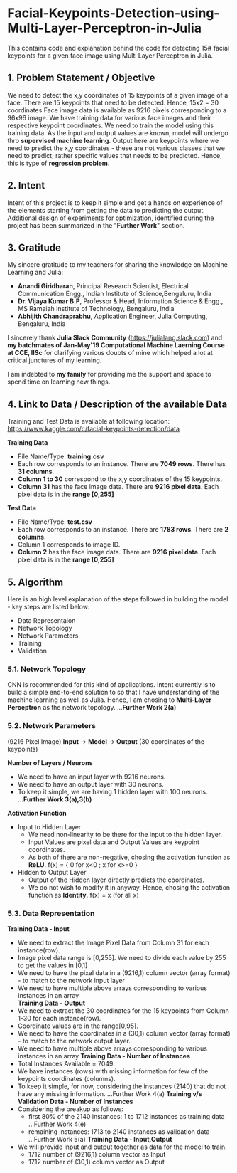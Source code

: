 # Facial-Keypoints-Detection-using-Multi-Layer-Perceptron-in-Julia
This contains code and explanation behind the code for detecting 15# facial keypoints for a given face image using Multi Layer Perceptron in Julia.

## 1. Problem Statement / Objective
We need to detect the x,y coordinates of 15 keypoints of a given image of a face. There are 15 keypoints that need to be detected. Hence, 15x2 = 30 coordinates.Face image data is available as 9216 pixels corresponding to a 96x96 image.
We have training data for various face images and their respective keypoint coordinates. We need to train the model using this training data. As the input and output values are known, model will undergo thro **supervised machine learning**. Output here are keypoints where we need to predict the x,y coordinates - these are not various classes that we need to predict, rather  specific values that needs to be predicted. Hence, this is type of **regression problem**.

## 2. Intent
Intent of this project is to keep it simple and get a hands on experience of the elements starting from getting the data to predicting the output. Additional design of experiments for optimization, identified during the project has been summarized in the "**Further Work**" section.

## 3. Gratitude
My sincere gratitude to my teachers for sharing the knowledge on Machine Learning and Julia:
- **Anandi Giridharan**, Principal Research Scientist, Electrical Communication Engg., Indian Institute of Science,Bengaluru, India
- **Dr. Vijaya Kumar B.P**, Professor & Head, Information Science & Engg., MS Ramaiah Institute of Technology, Bengaluru, India
- **Abhijith Chandraprabhu**, Application Engineer, Julia Computing, Bengaluru, India

I sincerely thank **Julia Slack Community** (https://julialang.slack.com) and **my batchmates of Jan-May'19 Computational Machine Laerning Course at CCE, IISc** for clarifying various doubts of mine which helped a lot at critical junctures of my learning.  

I am indebted to **my family** for providing me the support and space to spend time on learning new things.

## 4. Link to Data / Description of the available Data
Training and Test Data is available at following location: https://www.kaggle.com/c/facial-keypoints-detection/data <br>

**Training Data** <br>
- File Name/Type: **training.csv** <br>
- Each row corresponds to an instance. There are **7049 rows**. There has **31 columns**. <br>
- **Column 1 to 30** correspond to the x,y coordinates of the 15 keypoints. <br>
- **Column 31** has the face image data. There are **9216 pixel data**. Each pixel data is in the **range [0,255]**<br>

**Test Data** <br>
- File Name/Type: **test.csv** <br>
- Each row corresponds to an instance. There are **1783 rows**. There are **2 columns**. <br>
- Column 1 corresponds to image ID. <br>
- **Column 2** has the face image data. There are **9216 pixel data**. Each pixel data is in the **range [0,255]** <br>

## 5. Algorithm
Here is an high level explanation of the steps followed in building the model - key steps are listed below:
- Data Representaion <br>
- Network Topology <br>
- Network Parameters <br>
- Training <br>
- Validation <br>

### 5.1. Network Topology
CNN is recommended for this kind of applications. Intent currently is to build a simple end-to-end solution to so that I have understanding of the machine learning as well as Julia. Hence, I am chosing to **Multi-Layer Perceptron** as the network topology. ...**Further Work 2(a)**

### 5.2. Network Parameters
(9216 Pixel Image) **Input** -> **Model** -> **Output** (30 coordinates of the keypoints) <br>

**Number of Layers / Neurons**
- We need to have an input layer with 9216 neurons. <br>
- We need to have an output layer with 30 neurons. <br>
- To keep it simple, we are having 1 hidden layer with 100 neurons. ...**Further Work 3(a),3(b)** <br>

**Activation Function** <br>
- Input to Hidden Layer
  - We need non-linearity to be there for the input to the hidden layer. 
  - Input Values are pixel data and Output Values are keypoint coordinates. 
  - As both of there are non-negative, chosing the activation function as **ReLU**. f(x) = { 0 for x<0 ; x for x>=0 }
- Hidden to Output Layer
  - Output of the Hidden layer directly predicts the coordinates.
  - We do not wish to modify it in anyway. Hence, chosing the activation function as **Identity**. f(x) = x (for all x)

### 5.3. Data Representation

**Training Data - Input** 
* We need to extract the Image Pixel Data from Column 31 for each instance(row).
* Image pixel data range is [0,255]. We need to divide each value by 255 to get the values in [0,1]
* We need to have the pixel data in a (9216,1) column vector (array format) - to match to the network input layer
* We need to have multiple above arrays corresponding to various instances in an array   
**Training Data - Output** 
* We need to extract the 30 coordinates for the 15 keypoints from Column 1-30 for each instance(row).
* Coordinate values are in the range[0,95]. 
* We need to have the coordinates in a (30,1) column vector (array format) - to match to the network output layer.
* We need to have multiple above arrays corresponding to various instances in an array
**Training Data - Number of Instances**
* Total Instances Available = 7049.
* We have instances (rows) with missing information for few of the keypoints coordinates (columns).
* To keep it simple, for now, considering the instances (2140) that do not have any missing information. ...Further Work 4(a)
**Training v/s Validation Data - Number of Instances**
* Considering the breakup as follows: 
  * first 80% of the 2140 instances: 1 to 1712 instances as training data ...Further Work 4(e)
  * remaining instances: 1713 to 2140 instances as validation data ...Further Work 5(a)
**Training Data - Input,Output**
* We will provide input and output together as data for the model to train.
  * 1712 number of (9216,1) column vector as Input 
  * 1712 number of (30,1) column vector as Output
